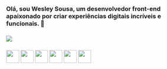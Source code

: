 ### Olá, sou Wesley Sousa, um desenvolvedor front-end apaixonado por criar experiências digitais incríveis e funcionais. 👋


###


<div>
  <picture>
  <source
    srcset="https://github-readme-stats.vercel.app/api?username=WesleySousaDosSantos&show_icons=true&theme=dark"
    media="(prefers-color-scheme: dark)"
  />
  <source
    srcset="https://github-readme-stats.vercel.app/api?username=WesleySousaDosSantos&show_icons=true"
    media="(prefers-color-scheme: dark), (prefers-color-scheme: no-preference)"
  />
  <img src="https://github-readme-stats.vercel.app/api?username=WesleySousaDosSantos&show_icons=true" />
</picture>
</div>

###

<div>
  <img height='35' src="https://cdn.jsdelivr.net/gh/devicons/devicon@latest/icons/javascript/javascript-original.svg" />
  <img height='35' src="https://cdn.jsdelivr.net/gh/devicons/devicon@latest/icons/react/react-original.svg" />
  <img height='35' src="https://cdn.jsdelivr.net/gh/devicons/devicon@latest/icons/flutter/flutter-original.svg" />
  <img height='35' src="https://cdn.jsdelivr.net/gh/devicons/devicon@latest/icons/html5/html5-original.svg" />        
  <img height='35' src="https://cdn.jsdelivr.net/gh/devicons/devicon@latest/icons/css3/css3-original.svg" />
  <img height='35' src="https://cdn.jsdelivr.net/gh/devicons/devicon@latest/icons/sass/sass-original.svg" />               
</div>

<div>

</div>
                 
          

